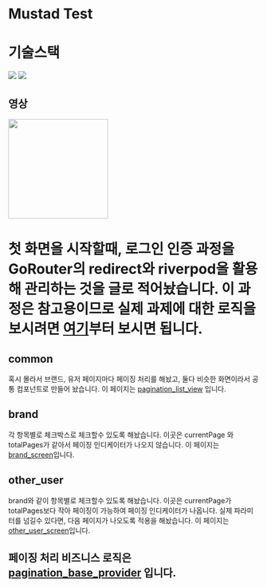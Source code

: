 <h1>Mustad Test</h1>
<h1>기술스택</h1>
<div><img src="https://img.shields.io/badge/Dart-0175C2?style=for-the-badge&logo=dart&logoColor=white"/> <img src="https://img.shields.io/badge/Flutter-02569B?style=for-the-badge&logo=flutter&logoColor=white"/></div>
<h2>영상</h2>
<img src="https://github.com/nogal2/simple_project/assets/94533750/a66b3331-e29d-4f11-bee2-363c137b4efa" style="width:200px; height:auto;" />
<h1>첫 화면을 시작할때, 로그인 인증 과정을 GoRouter의 redirect와 riverpod을 활용해 관리하는 것을 글로 적어놨습니다. 이 과정은 참고용이므로 실제 과제에 대한 로직을 보시려면 <a href="https://github.com/nogal2/simple_project/blob/main/lib/common/view/root_tab.dart" >여기</a>부터 보시면 됩니다.</h2>


<h2>common</h2>
<p>혹시 몰라서 브랜드, 유저 페이지마다 페이징 처리를 해놨고, 둘다 비슷한 화면이라서 공통 컴포넌트로 만들어 놨습니다. 이 페이지는 <a href="https://github.com/nogal2/simple_project/blob/main/lib/common/component/pagination/pagination_list_view.dart">pagination_list_view</a> 입니다. </p>

<h2>brand</h2>
<p>각 항목별로 체크박스로 체크할수 있도록 해놨습니다. 이곳은 currentPage 와 totalPages가 같아서 페이징 인디케이터가 나오지 않습니다. 이 페이지는 <a href="href="https://github.com/nogal2/simple_project/blob/main/lib/brand/view/brand_screen.dart"">brand_screen</a>입니다.</p>

<h2>other_user</h2>
<p>brand와 같이 항목별로 체크할수 있도록 해놨습니다. 이곳은 currentPage가 totalPages보다 작아 페이징이 가능하여 페이징 인디케이터가 나옵니다. 실제 파라미터를 넘길수 있다면, 다음 페이지가 나오도록 적용을 해놨습니다. 이 페이지는 <a href="https://github.com/nogal2/simple_project/blob/main/lib/other_user/view/other_user_screen.dart">other_user_screen</a>입니다. </p>

<h2>페이징 처리 비즈니스 로직은 <a href="https://github.com/nogal2/simple_project/blob/main/lib/common/provider/pagination_base_provider.dart">pagination_base_provider</a> 입니다.</h2>
